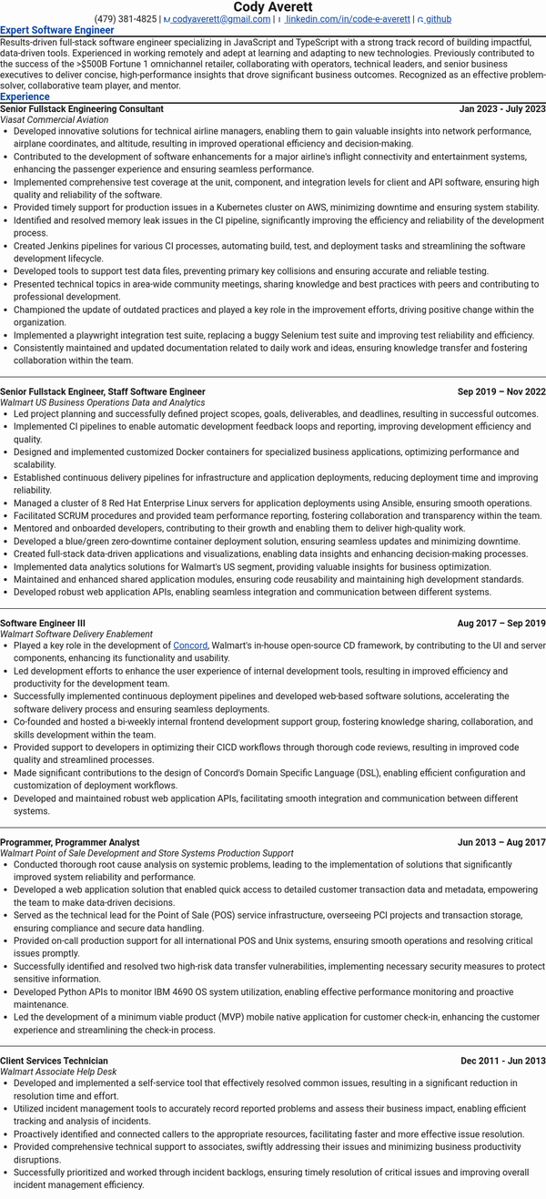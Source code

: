 <!-- <link rel="stylesheet" type="text/css" href="resume.css"> -->
<style>
    body {
        display: block;
        max-width: 1000px;
        margin: 0 auto;
        padding: 0;
        font-family: Roboto;
        font-size: 16px;
    }

     @media print {
        body {
            display: block;
            max-width: 1200px;
            margin: 0 auto;
            padding: 0;
            font-family: Roboto;
            font-size: 12px;
        }
    }

    .name {
        font-size: 1.5rem;
        line-height: 1.5rem;
        font-weight: bold;
        display: block;
        text-align: center;
    }

    h1 {
        border: none;
        text-align: center;
        font-weight: bold;
        padding: 0;
        margin: 1rem 0;
    }

    h2 {
        font-size: 1.1rem;
        font-weight: bold;
        border-bottom: 2px solid black;
        color: #0D47A1;
        margin: 0;
    }

    h3 {
        font-size: 1rem;
        font-weight: bold;
        margin: 0;
    }

    p, ul {
        font-size: 1rem;
        margin: 0;
    }

    ul, ol {
        padding: 0 0 0 1.5rem;
        margin: 0;
    }

    li {
        line-height: 1.4rem;
        /* change this for tighter spacing */
        /* default 150% */
    }

    .skill-columns {
        columns: 3;
    }

    .skill-columns ul li {
        list-style-type: none;
        line-height: 1.2rem;
        padding: 0;
    }

    /* assume images are icons */
    /* icons for skills/tools */
    .info img {
        width: 15px;
    }

    /* assume images are icons */
    /* icons for contact info */
    .info a img {
        width: 12px;
    }

    a {
        color: #0D47A1;
    }

    code {
        color: black;
    }

    time {
        float: right;
        font-size: inherit;
        font-weight: bold;
    }

    location {
        font-weight: normal;
        font-style: italic;
    }

    .info {
        display: block;
        text-align: center;
    }

</style>

<span class="name">Cody Averett</span>

<span class="info">

(479) 381-4825 | [![Mail](https://simpleicons.org/icons/minutemailer.svg) codyaverett@gmail.com](mailto:codyaverett@gmail.com) | [![LinkedIn](https://simpleicons.org/icons/linkedin.svg) linkedin.com/in/code-e-averett](https://www.linkedin.com/in/code-e-averett/) | [![GitHub](https://simpleicons.org/icons/github.svg) github](https://github.com/codyaverett)

</span>

## Expert Software Engineer

Results-driven full-stack software engineer specializing in JavaScript and TypeScript with a strong track record of building impactful, data-driven tools. Experienced in working remotely and adept at learning and adapting to new technologies. Previously contributed to the success of the >$500B Fortune 1 omnichannel retailer, collaborating with operators, technical leaders, and senior business executives to deliver concise, high-performance insights that drove significant business outcomes. Recognized as an effective problem-solver, collaborative team player, and mentor.

## Experience

### Senior Fullstack Engineering Consultant<time>Jan 2023 - July 2023</time>
<location>Viasat Commercial Aviation</location>

- Developed innovative solutions for technical airline managers, enabling them to gain valuable insights into network performance, airplane coordinates, and altitude, resulting in improved operational efficiency and decision-making.
- Contributed to the development of software enhancements for a major airline's inflight connectivity and entertainment systems, enhancing the passenger experience and ensuring seamless performance.
- Implemented comprehensive test coverage at the unit, component, and integration levels for client and API software, ensuring high quality and reliability of the software.
- Provided timely support for production issues in a Kubernetes cluster on AWS, minimizing downtime and ensuring system stability.
- Identified and resolved memory leak issues in the CI pipeline, significantly improving the efficiency and reliability of the development process.
- Created Jenkins pipelines for various CI processes, automating build, test, and deployment tasks and streamlining the software development lifecycle.
- Developed tools to support test data files, preventing primary key collisions and ensuring accurate and reliable testing.
- Presented technical topics in area-wide community meetings, sharing knowledge and best practices with peers and contributing to professional development.
- Championed the update of outdated practices and played a key role in the improvement efforts, driving positive change within the organization.
- Implemented a playwright integration test suite, replacing a buggy Selenium test suite and improving test reliability and efficiency.
- Consistently maintained and updated documentation related to daily work and ideas, ensuring knowledge transfer and fostering collaboration within the team.

---

### Senior Fullstack Engineer, Staff Software Engineer <time>Sep 2019 – Nov 2022</time>
<location>Walmart US Business Operations Data and Analytics</location>

- Led project planning and successfully defined project scopes, goals, deliverables, and deadlines, resulting in successful outcomes.
- Implemented CI pipelines to enable automatic development feedback loops and reporting, improving development efficiency and quality.
- Designed and implemented customized Docker containers for specialized business applications, optimizing performance and scalability.
- Established continuous delivery pipelines for infrastructure and application deployments, reducing deployment time and improving reliability.
- Managed a cluster of 8 Red Hat Enterprise Linux servers for application deployments using Ansible, ensuring smooth operations.
- Facilitated SCRUM procedures and provided team performance reporting, fostering collaboration and transparency within the team.
- Mentored and onboarded developers, contributing to their growth and enabling them to deliver high-quality work.
- Developed a blue/green zero-downtime container deployment solution, ensuring seamless updates and minimizing downtime.
- Created full-stack data-driven applications and visualizations, enabling data insights and enhancing decision-making processes.
- Implemented data analytics solutions for Walmart's US segment, providing valuable insights for business optimization.
- Maintained and enhanced shared application modules, ensuring code reusability and maintaining high development standards.
- Developed robust web application APIs, enabling seamless integration and communication between different systems.

---

### Software Engineer III <time>Aug 2017 – Sep 2019</time>
<location>Walmart Software Delivery Enablement</location>

- Played a key role in the development of [Concord](https://concord.walmartlabs.com), Walmart's in-house open-source CD framework, by contributing to the UI and server components, enhancing its functionality and usability.
- Led development efforts to enhance the user experience of internal development tools, resulting in improved efficiency and productivity for the development team.
- Successfully implemented continuous deployment pipelines and developed web-based software solutions, accelerating the software delivery process and ensuring seamless deployments.
- Co-founded and hosted a bi-weekly internal frontend development support group, fostering knowledge sharing, collaboration, and skills development within the team.
- Provided support to developers in optimizing their CICD workflows through thorough code reviews, resulting in improved code quality and streamlined processes.
- Made significant contributions to the design of Concord's Domain Specific Language (DSL), enabling efficient configuration and customization of deployment workflows.
- Developed and maintained robust web application APIs, facilitating smooth integration and communication between different systems.

---

### Programmer, Programmer Analyst <time>Jun 2013 – Aug 2017</time>
<location>Walmart Point of Sale Development and Store Systems Production Support</location>

- Conducted thorough root cause analysis on systemic problems, leading to the implementation of solutions that significantly improved system reliability and performance.
- Developed a web application solution that enabled quick access to detailed customer transaction data and metadata, empowering the team to make data-driven decisions.
- Served as the technical lead for the Point of Sale (POS) service infrastructure, overseeing PCI projects and transaction storage, ensuring compliance and secure data handling.
- Provided on-call production support for all international POS and Unix systems, ensuring smooth operations and resolving critical issues promptly.
- Successfully identified and resolved two high-risk data transfer vulnerabilities, implementing necessary security measures to protect sensitive information.
- Developed Python APIs to monitor IBM 4690 OS system utilization, enabling effective performance monitoring and proactive maintenance.
- Led the development of a minimum viable product (MVP) mobile native application for customer check-in, enhancing the customer experience and streamlining the check-in process.

---

### Client Services Technician <time>Dec 2011 - Jun 2013</time>
<location>Walmart Associate Help Desk</location>

- Developed and implemented a self-service tool that effectively resolved common issues, resulting in a significant reduction in resolution time and effort.
- Utilized incident management tools to accurately record reported problems and assess their business impact, enabling efficient tracking and analysis of incidents.
- Proactively identified and connected callers to the appropriate resources, facilitating faster and more effective issue resolution.
- Provided comprehensive technical support to associates, swiftly addressing their issues and minimizing business productivity disruptions.
- Successfully prioritized and worked through incident backlogs, ensuring timely resolution of critical issues and improving overall incident management efficiency.
